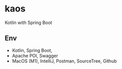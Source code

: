 # kaos

Kotlin with Spring Boot 

## Env

- Kotlin, Spring Boot,
- Apache POI, Swagger
- MacOS (M1), IntelliJ, Postman, SourceTree, Github
